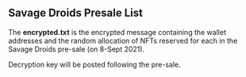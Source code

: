 ## Savage Droids Presale List
The **encrypted.txt** is the encrypted message containing the wallet addresses and the random allocation of NFTs reserved for each in the Savage Droids pre-sale (on 8-Sept 2021).

Decryption key will be posted following the pre-sale.
